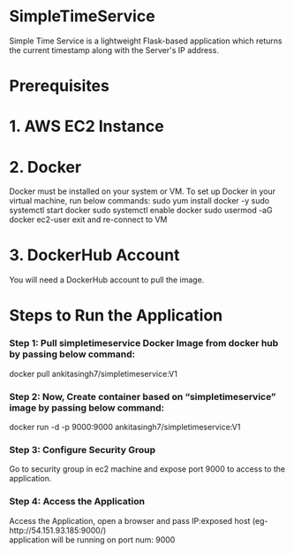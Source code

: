 # SimpleTimeService
Simple Time Service is a lightweight Flask-based application which returns the current timestamp along with the Server's IP address.

# Prerequisites
# 1. AWS EC2 Instance
# 2. Docker
   Docker must be installed on your system or VM. To set up Docker in your virtual machine, run below commands:
      sudo yum install docker -y
      sudo systemctl start docker
      sudo systemctl enable docker
      sudo usermod -aG docker ec2-user
      exit and re-connect to VM
# 3. DockerHub Account
  You will need a DockerHub account to pull the image.

# Steps to Run the Application
<h3> Step 1: Pull simpletimeservice Docker Image from docker hub by passing below command: </h3>
          docker pull ankitasingh7/simpletimeservice:V1
<h3> Step 2: Now, Create container based on “simpletimeservice” image by passing below command:</h3>
          docker run -d -p 9000:9000 ankitasingh7/simpletimeservice:V1
<h3> Step 3: Configure Security Group </h3>
        Go to security group in ec2 machine and expose port 9000 to access to the application.
<h3> Step 4: Access the Application </h3>
        Access the Application, open a browser and pass IP:exposed host (eg-  http://54.151.93.185:9000/) </br>
	      application will be running on port num: 9000



